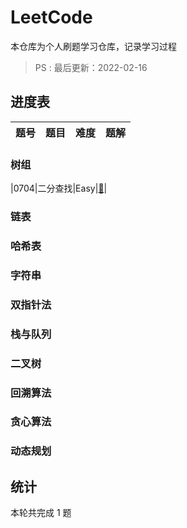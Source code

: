 # LeetCode

本仓库为个人刷题学习仓库，记录学习过程
> PS : 最后更新：2022-02-16

## 进度表

|题号|题目|难度|题解|
|:-:|----|----|:-:|

### 树组
|0704|二分查找|Easy|<a href="JS/0001E-二分查找.html">🎉</a>|

### 链表

### 哈希表

### 字符串

### 双指针法

### 栈与队列

### 二叉树

### 回溯算法

### 贪心算法

### 动态规划

## 统计

本轮共完成 1 题
